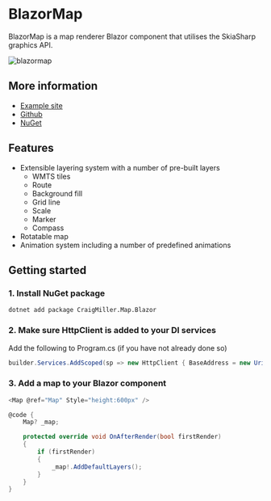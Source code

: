 # BlazorMap
BlazorMap is a map renderer Blazor component that utilises the SkiaSharp graphics API.

![blazormap](https://github.com/craigcmiller/blazormap/actions/workflows/dotnet.yml/badge.svg?branch=main)

## More information
* [Example site](https://craigcmiller.github.io/blazormap/)
* [Github](https://github.com/craigcmiller/blazormap)
* [NuGet](https://www.nuget.org/packages/CraigMiller.Map.Blazor/)

## Features
* Extensible layering system with a number of pre-built layers
  * WMTS tiles
  * Route
  * Background fill
  * Grid line
  * Scale
  * Marker
  * Compass
* Rotatable map
* Animation system including a number of predefined animations

## Getting started

### 1. Install NuGet package
```
dotnet add package CraigMiller.Map.Blazor
```

### 2. Make sure HttpClient is added to your DI services
Add the following to Program.cs (if you have not already done so)
```cs
builder.Services.AddScoped(sp => new HttpClient { BaseAddress = new Uri(builder.HostEnvironment.BaseAddress) });
```

### 3. Add a map to your Blazor component
```cs
<Map @ref="Map" Style="height:600px" />

@code {
    Map? _map;

    protected override void OnAfterRender(bool firstRender)
    {
        if (firstRender)
        {
            _map!.AddDefaultLayers();
        }
    }
}
```
